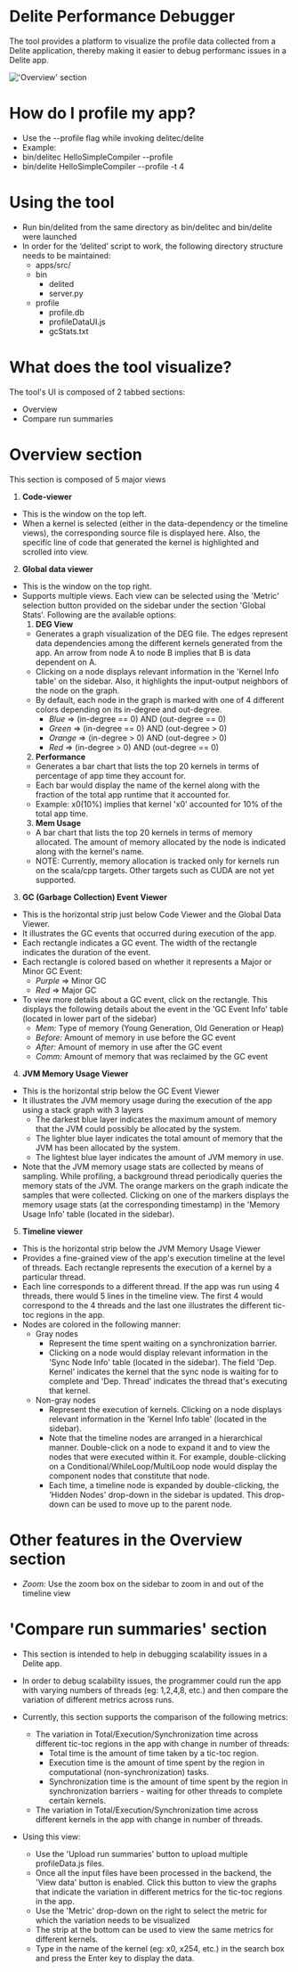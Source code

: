 Delite Performance Debugger
=============================

The tool provides a platform to visualize the profile data collected from a Delite application, thereby making it easier to debug performanc issues in a Delite app.

!['Overview' section](https://github.com/stanford-ppl/Delite/blob/debugger/profiler/assets/kMeans_2.png "'Overview' section of the profiler")

How do I profile my app?
=========================

* Use the --profile flag while invoking delitec/delite 
*  Example:
  * bin/delitec HelloSimpleCompiler --profile
  * bin/delite HelloSimpleCompiler --profile -t 4


Using the tool
===============

* Run bin/delited from the same directory as bin/delitec and bin/delite were launched
* In order for the ‘delited’ script to work, the following directory structure needs to be maintained:
  * apps/src/<app source files>
  * bin
    * delited
    * server.py
  * profile
    * profile.db
    * profileDataUI.js
    * gcStats.txt


What does the tool visualize?
==============================

The tool's UI is composed of 2 tabbed sections:
  * Overview
  * Compare run summaries

Overview section
===================

This section is composed of 5 major views

1. **Code-viewer** 
  * This is the window on the top left. 
  * When a kernel is selected (either in the data-dependency or the timeline views), the corresponding source file is displayed here. Also, the specific line of code that generated the kernel is highlighted and scrolled into view.

2. **Global data viewer** 
  * This is the window on the top right.
  * Supports multiple views. Each view can be selected using the 'Metric' selection button provided on the sidebar under the section 'Global Stats'. Following are the available options:
    1. **DEG View**
      * Generates a graph visualization of the DEG file. The edges represent data dependencies among the different kernels generated from the app. An arrow from node A to node B implies that B is data dependent on A.
      * Clicking on a node displays relevant information in the 'Kernel Info table' on the sidebar. Also, it highlights the input-output neighbors of the node on the graph. 
      * By default, each node in the graph is marked with one of 4 different colors depending on its in-degree and out-degree. 
        * *Blue* => (in-degree == 0) AND (out-degree == 0)
        * *Green* => (in-degree == 0) AND (out-degree > 0)
        * *Orange* => (in-degree > 0) AND (out-degree > 0)
        * *Red* => (in-degree > 0) AND (out-degree == 0)
    2. **Performance** 
      * Generates a bar chart that lists the top 20 kernels in terms of percentage of app time they account for. 
      * Each bar would display the name of the kernel along with the fraction of the total app runtime that it accounted for. 
      * Example: x0(10%) implies that kernel 'x0' accounted for 10% of the total app time.
    3. **Mem Usage** 
      * A bar chart that lists the top 20 kernels in terms of memory allocated. The amount of memory allocated by the node is indicated along with the kernel's name.
      * NOTE: Currently, memory allocation is tracked only for kernels run on the scala/cpp targets. Other targets such as CUDA are not yet supported.

3. **GC (Garbage Collection) Event Viewer**
  * This is the horizontal strip just below Code Viewer and the Global Data Viewer.
  * It illustrates the GC events that occurred during execution of the app.
  * Each rectangle indicates a GC event. The width of the rectangle indicates the duration of the event.
  * Each rectangle is colored based on whether it represents a Major or Minor GC Event:
    * *Purple* => Minor GC
    * *Red*    => Major GC
  * To view more details about a GC event, click on the rectangle. This displays the following details about the event in the 'GC Event Info' table (located in lower part of the sidebar)
    * *Mem:*     Type of memory (Young Generation, Old Generation or Heap)
    * *Before:*  Amount of memory in use before the GC event
    * *After:*   Amount of memory in use after the GC event
    * *Comm:*    Amount of memory that was reclaimed by the GC event

4. **JVM Memory Usage Viewer**
  * This is the horizontal strip below the GC Event Viewer
  * It illustrates the JVM memory usage during the execution of the app using a stack graph with 3 layers
    * The darkest blue layer indicates the maximum amount of memory that the JVM could possibly be allocated by the system.
    * The lighter blue layer indicates the total amount of memory that the JVM has been allocated by the system.
    * The lightest blue layer indicates the amount of JVM memory in use.
  * Note that the JVM memory usage stats are collected by means of sampling. While profiling, a background thread periodically queries the memory stats of the JVM. The orange markers on the graph indicate the samples that were collected. Clicking on one of the markers displays the memory usage stats (at the corresponding timestamp) in the 'Memory Usage Info' table (located in the sidebar).

5. **Timeline viewer**
  * This is the horizontal strip below the JVM Memory Usage Viewer
  * Provides a fine-grained view of the app's execution timeline at the level of threads. Each rectangle represents the execution of a kernel by a particular thread.
  * Each line corresponds to a different thread. If the app was run using 4 threads, there would 5 lines in the timeline view. The first 4 would correspond to the 4 threads and the last one illustrates the different tic-toc regions in the app.
  * Nodes are colored in the following manner:
    * Gray nodes
      * Represent the time spent waiting on a synchronization barrier.
      * Clicking on a node would display relevant information in the 'Sync Node Info' table (located in the sidebar). The field 'Dep. Kernel' indicates the kernel that the sync node is waiting for to complete and 'Dep. Thread' indicates the thread that's executing that kernel.
    * Non-gray nodes
      * Represent the execution of kernels. Clicking on a node displays relevant information in the 'Kernel Info table' (located in the sidebar).
      * Note that the timeline nodes are arranged in a hierarchical manner. Double-click on a node to expand it and to view the nodes that were executed within it. For example, double-clicking on a Conditional/WhileLoop/MultiLoop node would display the component nodes that constitute that node.
      * Each time, a timeline node is expanded by double-clicking, the 'Hidden Nodes' drop-down in the sidebar is updated. This drop-down can be used to move up to the parent node.

Other features in the Overview section
=========================================

* *Zoom:* Use the zoom box on the sidebar to zoom in and out of the timeline view

'Compare run summaries' section
=================================

* This section is intended to help in debugging scalability issues in a Delite app.
* In order to debug scalability issues, the programmer could run the app with varying numbers of threads (eg: 1,2,4,8, etc.) and then compare the variation of different metrics across runs.
* Currently, this section supports the comparison of the following metrics:
  * The variation in Total/Execution/Synchronization time across different tic-toc regions in the app with change in number of threads:
    * Total time is the amount of time taken by a tic-toc region.
    * Execution time is the amount of time spent by the region in computational (non-synchronization) tasks.
    * Synchronization time is the amount of time spent by the region in synchronization barriers - waiting for other threads to complete certain kernels.
  * The variation in Total/Execution/Synchronization time across different kernels in the app with change in number of threads.

* Using this view:
  * Use the 'Upload run summaries' button to upload multiple profileData.js files. 
  * Once all the input files have been processed in the backend, the 'View data' button is enabled. Click this button to view the graphs that indicate the variation in different metrics for the tic-toc regions in the app.
  * Use the 'Metric' drop-down on the right to select the metric for which the variation needs to be visualized
  * The strip at the bottom can be used to view the same metrics for different kernels. 
  * Type in the name of the kernel (eg: x0, x254, etc.) in the search box and press the Enter key to display the data.
